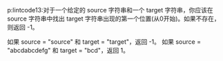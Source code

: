 p:lintcode13:对于一个给定的 source 字符串和一个 target 字符串，你应该在 source 字符串中找出 target 字符串出现的第一个位置(从0开始)。如果不存在，则返回 -1。<p>

如果 source = "source" 和 target = "target"，返回 -1。
如果 source = "abcdabcdefg" 和 target = "bcd"，返回 1。